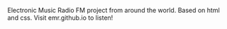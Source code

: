 Electronic Music Radio FM project from around the world.
Based on html and css.
Visit emr.github.io to listen!
